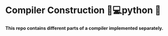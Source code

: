 # Compiler Construction :wrench::computer:python :snake:

#### This repo contains different parts of a compiler implemented separately. 
